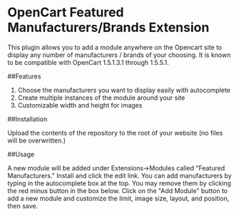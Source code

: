 OpenCart Featured Manufacturers/Brands Extension
===============

This plugin allows you to add a module anywhere on the Opencart site to display any number of manufacturers / brands
of your choosing.  It is known to be compatible with OpenCart 1.5.1.3.1 through 1.5.5.1.

##Features

1. Choose the manufacturers you want to display easily with autocomplete
2. Create multiple instances of the module around your site
3. Customizable width and height for images

##Installation

Upload the contents of the repository to the root of your website (no files will be overwritten.)

##Usage

A new module will be added under Extensions->Modules called "Featured Manufacturers." Install and click the edit link.
You can add manufacturers by typing in the autocomplete box at the top.  You may remove them by clicking the red
minus button in the box below.  Click on the "Add Module" button to add a new module and customize the limit,
image size,  layout, and position, then save.
